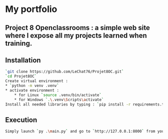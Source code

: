 # My portfolio
## Project 8 Openclassrooms : a simple web site where I expose all my projects learned when training.
## Installation
```sh
`git clone https://github.com/LeChat76/Projet8OC.git`
`cd Projet8OC`
Create virtual environment :
* `python -m venv .venv`
* activate environment :
    * for Linux `source .venv/bin/activate`
    * for Windows `.\.venv\Scripts\activate`
Install all needed libraries by typing : `pip install -r requirements.txt`
```
## Execution
```sh
Simply launch `py .\main.py` and go to `http://127.0.0.1:8000` from your favorite web browser.
```
